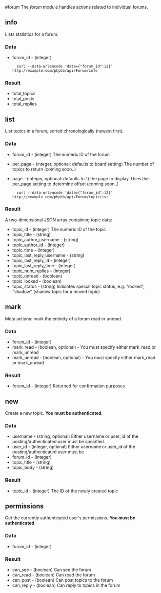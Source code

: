 #forum
The *forum* module handles actions related to individual forums.


## info
Lists statistics for a forum.

### Data
* forum_id - (integer)
    

		curl --data-urlencode 'data={"forum_id":12}' http://example.com/phpbb/api/Forum/info


### Result
* total_topics
* total_posts
* total_replies

## list
List topics in a forum, sorted chronologically (newest first).

### Data
* forum_id - (integer) The numeric ID of the forum
* per_page - (integer, optional: defaults to board setting) The number of topics to return (coming soon..)
* page - (integer, optional: defaults to 1) the page to display. Uses the per_page setting to determine offset (coming soon..)


		curl --data-urlencode 'data={"forum_id":12}' http://example.com/phpbb/api/Forum/topicList
		
		
### Result
A two-dimensional JSON array containing topic data:

* topic_id - (integer) The numeric ID of the topic
* topic_title - (string)
* topic_author_username - (string)
* topic_author_id - (integer)
* topic_time - (integer)
* topic_last_reply_username - (string)
* topic_last_reply_id - (integer)
* topic_last_reply_time - (integer)
* topic_num_replies - (integer)
* topic_unread - (boolean)
* topic_locked - (boolean)
* topic_status - (string) Indicates special topic status, e.g. "locked", "shadow" (shadow topic for a moved topic)


## mark
Meta actions: mark the entirety of a forum read or unread.

### Data
* forum_id - (integer)
* mark_read - (boolean, optional) - You must specify either mark_read or mark_unread
* mark_unread - (boolean, optional) - You must specify either mark_read or mark_unread

### Result
* forum_id - (integer) Returned for confirmation purposes

## new
Create a new topic. __You must be authenticated.__

### Data
* username - (string, optional) Either username or user_id of the posting/authenticated user must be specified.
* user_id - (integer, optional) Either username or user_id of the posting/authenticated user must be
* forum_id - (integer)
* topic_title - (string)
* topic_body - (string)


### Result
* topic_id - (integer) The ID of the newly created topic

## permissions
Get the currently authenticated user's permissions. __You must be authenticated.__

### Data
* forum_id - (integer)

### Result
* can_see - (boolean) Can see the forum
* can_read - (boolean) Can read the forum
* can_post - (boolean) Can post topics to the forum
* can_reply - (boolean) Can reply to topics in the forum
